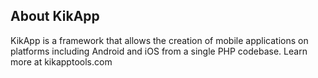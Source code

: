 ## About KikApp
KikApp is a framework that allows the creation of mobile applications on platforms including Android and iOS from a single PHP codebase. Learn more at kikapptools.com
